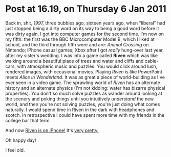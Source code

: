 # Post at 16.19, on Thursday 6 Jan 2011

Back in, shit, _1997,_ three bubbles ago, sixteen years ago, when "liberal"
had just stopped being a dirty word on its way to being a good word before it
was dirty again, I got into computer games for the second time. I'm now on my
fifth: the first was the BBC Microcomputer Model B, which I liked at school,
and the third through fifth were and are: _Animal Crossing_ on Nintendo;
iPhone casual games; Xbox after I got _really_ hung-over last year, after my
sister's wedding. I was into a game called **Riven** which was like walking
around a beautiful place of trees and water and cliffs and cable-cars, with
atmospheric music and puzzles. You would click around lush, rendered images,
with occasional movies. Playing _Riven_ is like PowerPoint meets _Alice in
Wonderland._ It was as great a piece of world-building as I've ever seen in a
video game. The sprawling world of _Riven_ has an alternate history and an
alternate physics (I'm not kidding: water has bizarre physical properties).
You don't so much solve puzzles as wander around looking at the scenery and
poking things until you intuitively _understand_ the new world, and then
you're not solving puzzles, you're just doing what comes naturally. I would
spend time in Riven in the dark with headphones and scotch. In retrospective I
could have spent more time with my friends in the college bar that term.

And now [Riven is on
iPhone!](http://www.cyanworlds.com/iOS_Riven/Riven_iOS/Info.html "Everyone
else is excited about the Mac App Store that launched today. Not me, I'm old-
school.") It's [very
pretty.](http://www.cyanworlds.com/iOS_Riven/Riven_iOS/Gallery.html "Pictures
from Riven.")

Oh happy day!

I feel old.

